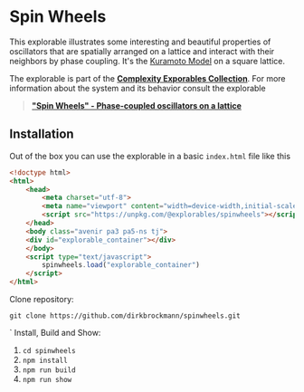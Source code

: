 # Spin Wheels

This explorable illustrates some interesting and beautiful properties of oscillators that are spatially arranged on a lattice and interact with their neighbors by phase coupling. It's the [Kuramoto Model](https://en.wikipedia.org/wiki/Kuramoto_model) on a square lattice.

The explorable is part of the [**Complexity Exporables Collection**](https://www.complexity-explorables.org). For more information about the system and its behavior consult the explorable
> [**"Spin Wheels" - Phase-coupled oscillators on a lattice**](https://www.complexity-explorables.org/explorables/spin-wheels/)

## Installation

Out of the box you can use the explorable in a basic `index.html` file like this

```html
<!doctype html>
<html>
	<head>
		<meta charset="utf-8">
		<meta name="viewport" content="width=device-width,initial-scale=1">
		<script src="https://unpkg.com/@explorables/spinwheels"></script>
	</head>
	<body class="avenir pa3 pa5-ns tj">
	<div id="explorable_container"></div>
	</body>
	<script type="text/javascript">
		spinwheels.load("explorable_container")
	</script>
</html>
```

Clone repository:

```shell
git clone https://github.com/dirkbrockmann/spinwheels.git
```
`
Install, Build and Show:

1. `cd spinwheels`
2. `npm install`
3. `npm run build`
4. `npm run show`
